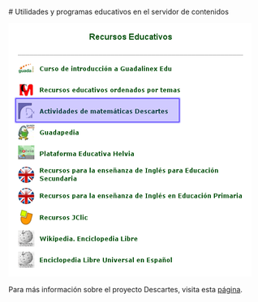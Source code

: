 \# Utilidades y programas educativos en el servidor de contenidos


![c0](../img/imagen_descartes.png "c0")  
  

Para más información sobre el proyecto Descartes, visita esta [página](http://proyectodescartes.org/EDAD/).